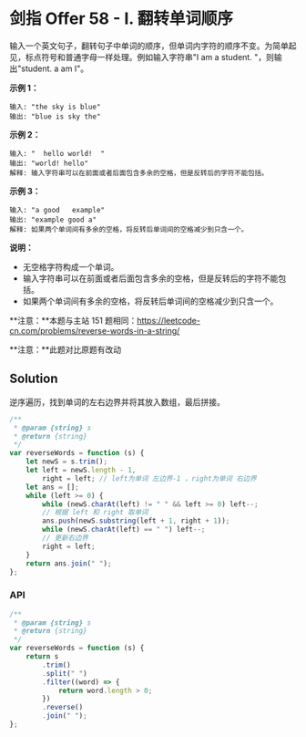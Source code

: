 # 剑指 Offer 58 - I. 翻转单词顺序

输入一个英文句子，翻转句子中单词的顺序，但单词内字符的顺序不变。为简单起见，标点符号和普通字母一样处理。例如输入字符串"I am a student. "，则输出"student. a am I"。

**示例 1：**

```
输入: "the sky is blue"
输出: "blue is sky the"
```

**示例 2：**

```
输入: "  hello world!  "
输出: "world! hello"
解释: 输入字符串可以在前面或者后面包含多余的空格，但是反转后的字符不能包括。
```

**示例 3：**

```
输入: "a good   example"
输出: "example good a"
解释: 如果两个单词间有多余的空格，将反转后单词间的空格减少到只含一个。
```

**说明：**

-   无空格字符构成一个单词。
-   输入字符串可以在前面或者后面包含多余的空格，但是反转后的字符不能包括。
-   如果两个单词间有多余的空格，将反转后单词间的空格减少到只含一个。

**注意：**本题与主站 151 题相同：https://leetcode-cn.com/problems/reverse-words-in-a-string/

**注意：**此题对比原题有改动

## Solution

逆序遍历，找到单词的左右边界并将其放入数组，最后拼接。

```javascript
/**
 * @param {string} s
 * @return {string}
 */
var reverseWords = function (s) {
    let newS = s.trim();
    let left = newS.length - 1,
        right = left; // left为单词 左边界-1 ，right为单词 右边界
    let ans = [];
    while (left >= 0) {
        while (newS.charAt(left) != " " && left >= 0) left--;
        // 根据 left 和 right 取单词
        ans.push(newS.substring(left + 1, right + 1));
        while (newS.charAt(left) == " ") left--;
        // 更新右边界
        right = left;
    }
    return ans.join(" ");
};
```

### API

```javascript
/**
 * @param {string} s
 * @return {string}
 */
var reverseWords = function (s) {
    return s
        .trim()
        .split(" ")
        .filter((word) => {
            return word.length > 0;
        })
        .reverse()
        .join(" ");
};
```
